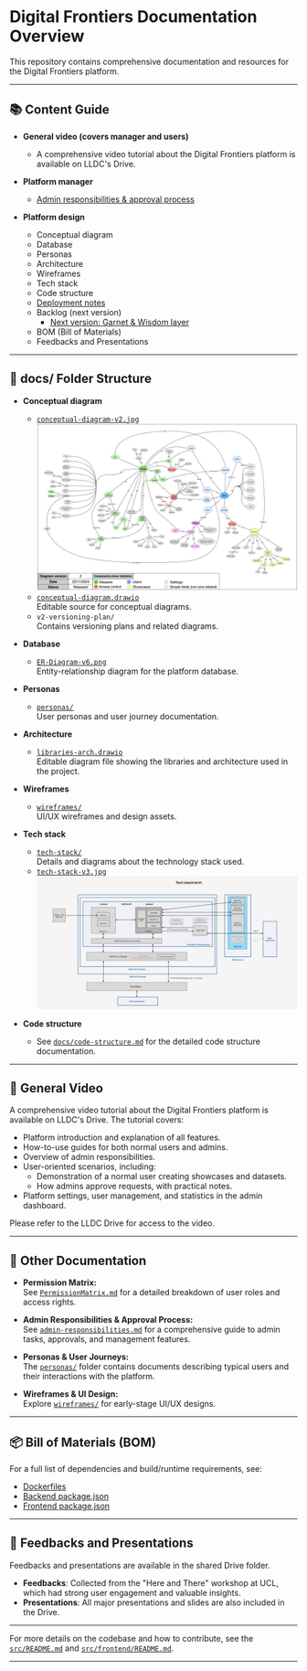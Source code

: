 # Digital Frontiers Documentation Overview

This repository contains comprehensive documentation and resources for the Digital Frontiers platform.

---

## 📚 Content Guide

- **General video (covers manager and users)**
    - A comprehensive video tutorial about the Digital Frontiers platform is available on LLDC's Drive.

- **Platform manager**
    - [Admin responsibilities & approval process](docs/admin-responsibilities.md)
  
- **Platform design**
    - Conceptual diagram
    - Database
    - Personas
    - Architecture
    - Wireframes
    - Tech stack
    - Code structure
    - [Deployment notes](docs/deployment-notes.md)
    - Backlog (next version)
        - [Next version: Garnet & Wisdom layer](docs/next-version.md)
    - BOM (Bill of Materials)
    - Feedbacks and Presentations

---

## 📁 docs/ Folder Structure

- **Conceptual diagram**
  - [`conceptual-diagram-v2.jpg`](docs/conceptual-diagram/conceptual-diagram-v2.jpg)  
    ![Conceptual Diagram v2](docs/conceptual-diagram/conceptual-diagram-v2.jpg)
  - [`conceptual-diagram.drawio`](docs/conceptual-diagram/conceptual-diagram.drawio)  
    Editable source for conceptual diagrams.
  - `v2-versioning-plan/`  
    Contains versioning plans and related diagrams.

- **Database**
  - [`ER-Diagram-v6.png`](docs/database/ER-Diagram-v6.png)  
    Entity-relationship diagram for the platform database.

- **Personas**
  - [`personas/`](docs/personas/)  
    User personas and user journey documentation.

- **Architecture**
  - [`libraries-arch.drawio`](docs/libraries-arch.drawio)  
    Editable diagram file showing the libraries and architecture used in the project.

- **Wireframes**
  - [`wireframes/`](docs/wireframes/)  
    UI/UX wireframes and design assets.

- **Tech stack**
  - [`tech-stack/`](docs/tech-stack/)  
    Details and diagrams about the technology stack used.
  - [`tech-stack-v3.jpg`](docs/tech-stack/tech-stack-v4.jpg)  
    ![tech-stack-v3](docs/tech-stack/tech-stack-v4.png)

- **Code structure**
  - See [`docs/code-structure.md`](docs/code-structure.md) for the detailed code structure documentation.

---

## 🎥 General Video

A comprehensive video tutorial about the Digital Frontiers platform is available on LLDC's Drive. The tutorial covers:

- Platform introduction and explanation of all features.
- How-to-use guides for both normal users and admins.
- Overview of admin responsibilities.
- User-oriented scenarios, including:
    - Demonstration of a normal user creating showcases and datasets.
    - How admins approve requests, with practical notes.
- Platform settings, user management, and statistics in the admin dashboard.

Please refer to the LLDC Drive for access to the video.

---

## 📄 Other Documentation

- **Permission Matrix:**  
  See [`PermissionMatrix.md`](docs/PermissionMatrix.md) for a detailed breakdown of user roles and access rights.

- **Admin Responsibilities & Approval Process:**  
  See [`admin-responsibilities.md`](docs/admin-responsibilities.md) for a comprehensive guide to admin tasks, approvals, and management features.

- **Personas & User Journeys:**  
  The [`personas/`](docs/personas/) folder contains documents describing typical users and their interactions with the platform.

- **Wireframes & UI Design:**  
  Explore [`wireframes/`](docs/wireframes/) for early-stage UI/UX designs.

---

## 📦 Bill of Materials (BOM)

For a full list of dependencies and build/runtime requirements, see:
- [Dockerfiles](./Dockerfile)
- [Backend package.json](./src/backend/package.json)
- [Frontend package.json](./src/frontend/package.json)

---

## 📢 Feedbacks and Presentations

Feedbacks and presentations are available in the shared Drive folder.  
- **Feedbacks**: Collected from the "Here and There" workshop at UCL, which had strong user engagement and valuable insights.
- **Presentations**: All major presentations and slides are also included in the Drive.

---

For more details on the codebase and how to contribute, see the [`src/README.md`](src/README.md) and [`src/frontend/README.md`](src/frontend/README.md).

---